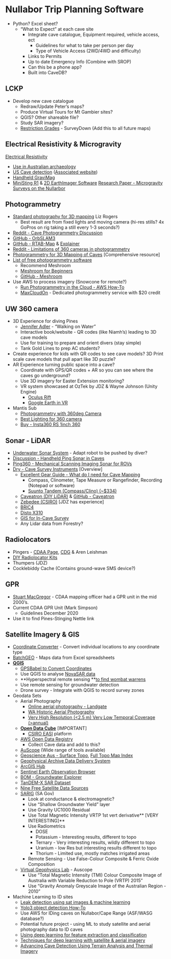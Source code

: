 # Nullabor Trip Planning Software
- Python? Excel sheet?
    * “What to Expect” at each cave site 
        * Integrate cave catalogue, Equipment required, vehicle access, ect
            * Guidelines for what to take per person per day
            * Type of Vehicle Access (2WD/4WD and difficulty)
        * Links to Permits
        * Up to date Emergency Info (Combine with SROP)
        * Can this be a phone app? 
        * Built into CaveDB?
## LCKP
* Develop new cave catalogue
    * Redraw/Update Peter’s maps?
    * Produce Virtual Tours for Mt Gambier sites?
    * QGIS? Other shareable file?
    * Study SAR imagery?
    * [Restriction Grades](https://www.surveydown.com/restriction-grades) - SurveyDown (Add this to all future maps)
## Electrical Resistivity & Microgravity
[Electrical Resistivity](https://archive.epa.gov/esd/archive-geophysics/web/html/resistivity_methods.html)
* [Use in Australian archaeology](https://www.asha.org.au/pdf/australasian_historical_archaeology/06_04_Ranson.pdf)
* [US Cave detection](https://www.agiusa.com/sites/default/files/Sting%20Cave.pdf) ([Associated website](https://www.agiusa.com/cave-detection-testing-industry%E2%80%99s-first-electrical-resistivity-imaging-instrument))
* [Handheld GraviMag](https://www.geotools.com.au/product/title-12/)
* [MiniSting R1](https://www.geotools.com.au/product/agi-sting-r1-ministing/) & [2D EarthImager Software](https://www.agiusa.com/agi-earthimager-2d)
[Research Paper - Microgravity Surveys on the Nullarbor](https://www.researchgate.net/publication/323448273_Microgravity_surveys_on_the_Nullarbor) 
## Photogrammetry
* [Standard photography for 3D mapping](https://lizrogersphotography.com/2012/10/3d-mapping-the-pillar-in-tank-cave/) Liz Rogers
   * Best result are from fixed lights and moving camera (hi-res stills? 4x GoPros on rig taking a still every 1-3 seconds?)
* [Reddit - Cave Photogrammetry Discussion](https://www.reddit.com/r/photogrammetry/comments/vkq95n/software_advice_for_insideout_cave_mapping/)
* [GitHub - OrbSLAM3](https://github.com/UZ-SLAMLab/ORB_SLAM3)
* [GitHub - RTAB-Map](https://github.com/introlab/rtabmap/wiki) & [Explainer](https://introlab.github.io/rtabmap/)
* [Reddit - Limitations of 360 cameras in photogrammetry](https://www.reddit.com/r/photogrammetry/comments/az68pn/photogrammetry_from_360_photos_proof_of_concept/)
* [Photogrammetry for 3D Mapping of Caves](https://ruuth.xyz/Photogrammetryfor3DMappingofCaves.html) [Comprehensive resource]
* [List of free photogrammetry software](https://3dknowledge.com/free-photogrammetry-software/)
   * Recommend Meshroom
   * [Meshroom for Beginners](https://meshroom-manual.readthedocs.io/en/latest/tutorials/sketchfab/sketchfab.html)
   * [GitHub - Meshroom](https://github.com/alicevision/Meshroom)
* Use AWS to process imagery (Snowcone for remote?)
   * [Run Photogrammetry in the Cloud - AWS How-To](https://www.instructables.com/Run-Photogrammetry-in-the-Cloud/)
   * [MaxCloudOn](https://photogrammetry.maxcloudon.com/) - Dedicated photogrammetry service with $20 credit
## UW 360 camera
* 3D Experience for diving Pines
   * [Jennifer Adler](https://myemail.constantcontact.com/WALKING-ON-WATER--Presentation-by-Jennifer-Adler.html?soid=1109987089137&aid=L7saoyUY6jY) - “Walking on Water”
   * Interactive book/website - QR codes (like Niamh’s) leading to 3D cave models
   * Use for training to prepare and orient divers (stay simple)
   * Tank Gold Lines to prep AC students?
* Create experience for kids with QR codes to see cave models? 3D Print scale cave models that pull apart like 3D puzzle?
* AR Experience turning public space into a cave?
    * Coordinate with GPS/QR codes + AR so you can see where the caves go underground?
    * Use 3D imagery for Easter Extension monitoring?
    * VR system showcased at OzTek by JDZ & Wayne Johnson (Unity Engine)
        * [Oculus Rift](https://www.amazon.com.au/Oculus-Rift-PC-Powered-Gaming-Headset/dp/B07PTMKYS7) 
        * [Google Earth in VR](https://venturebeat.com/2017/04/22/google-earth-in-vr-is-so-beautiful-that-it-made-me-cry/)
* Mantis Sub
	* [Photogrammetry with 360deg Camera](https://axel-busch.medium.com/how-to-quickly-create-a-3d-model-from-360-underwater-video-in-1h-or-less-b45b1cf29655)
	* [Best Lighting for 360 camera](https://www.mantis-sub.com/academy/best-lighting-for-underwater-360-video)
	- [Buy - Insta360 RS 1inch 360](https://store.insta360.com/product/one_rs_1_inch_360)
## Sonar - LiDAR 
* [Underwater Sonar System](http://www.karstworlds.com/2011/03/underwater-cave-mapping-sensor.html?m=1) - Adapt robot to be pushed by diver?
* [Discussion - Handheld Ping Sonar in Caves](https://discuss.bluerobotics.com/t/suitability-of-ping-sonar-in-caves/11655)
* [Ping360 - Mechanical Scanning Imaging Sonar for ROVs](https://bluerobotics.com/store/sensors-sonars-cameras/sonar/ping360-sonar-r1-rp/)
* [Dry - Cave Survey Instruments](https://www.derekbristol.com/survey-instruments) [Overview]
   * [Excellent Gear Guide - What do I need for Cave Mapping](https://startcaving.com/recommended-gear/mapping)
      * Compass, Clinometer, Tape Measure or Rangefinder, Recording (Notepad or software)
      * [Suunto Tandem (Compass/Clino) (~$334)](https://www.amazon.com.au/dp/B00TK6MNUA)
   * [Caveatron (DIY LiDAR)](https://caveatron.com/) & [GitHub - Caveatron](https://github.com/Caveatron/Caveatron)
   * [Zebedee (CSIRO)](https://research.csiro.au/robotics/zebedee/) [JDZ has experience] 
   * [BRIC4](https://www.bricsurvey.com/)
   * [Disto X310](https://lasersurveyingequipment.com.au/product/leica-disto-x310/)
   * [GIS for In-Cave Survey](https://cp.cavesurveying.org.uk/index.php)
   * Any Lidar data from Forestry?  
## Radiolocators
* Pingers - [CDAA Page](http://www.cavedivers.com.au/simple-underwater-radiolocation-system), [CDG](ttps://cdg.caves.org.au/CDG-Articles/SA/SMITH-ThePingerSA2008.pdf) & Aren Leishman
* [DIY Radiolocator Kits](https://radiolocation.weebly.com/basic-1--basic2-radios.html)
* Thumpers (JDZ)
* Cocklebiddy Cache (Contains ground-wave SMS device?)
## GPR
* [Stuart MacGregor](https://www.sct.gs/about-us/our-people/directors/stuart-macgregor/) - CDAA mapping officer had a GPR unit in the mid 2000’s. 
* Current CDAA GPR Unit (Mark Simpson)
    * Guidelines December 2020
* Use it to find Pines-Stinging Nettle link
## Satellite Imagery & GIS
* [Coordinate Converter](https://coordinates-converter.com/) - Convert individual locations to any coordinate type 
* [BatchGEO](https://batchgeo.com/) - Maps data from Excel spreadsheets
* **[QGIS](https://qgis.org/en/site/)**
    * [GPSBabel to Convert Coordinates](https://www.gpsbabel.org/)
    * Use QGIS to analyse [NovaSAR data](https://data.novasar.csiro.au/#/home)
    * **Hyperspectral remote sensing **[to find wombat warrens](https://www.abc.net.au/news/2020-05-18/hairy-nosed-wombat-survey-satellite-imagery-sa-murray-mallee/12258398)
    * Use remote sensing for groundwater detection
    * Drone survey - Integrate with QGIS to record survey zones
* Geodata Sets
    * Aerial Photography
       * [Online aerial photography - Landgate](https://www0.landgate.wa.gov.au/maps-and-imagery/imagery/aerial-photography/aerial)
       * [WA Historic Aerial Photography](https://link.fsdf.org.au/dataset/wa-historic-aerial-photography)
       * [Very High Resolution (<2.5 m) Very Low Temporal Coverage (>annual)](https://link.fsdf.org.au/dataset/very-high-resolution-annual)
    * **[Open Data Cube](https://www.opendatacube.org/)** [IMPORTANT] 
        * [CSIRO EASI](https://research.csiro.au/cceo/underpinning-technologies/earth-analytics/) platform
    * [AWS Open Data Registry](https://registry.opendata.aws/) 
        * Collect Cave data and add to this?
    * [AuScope](http://avre.auscope.org/store) (Wide range of tools available)
    * [Geoscience Aus - Surface Topo](http://maps.ga.gov.au/interactive-maps/#/theme/minerals/map/geology), [Full Topo Map Index](https://geoscience-au.maps.arcgis.com/apps/opsdashboard/index.html#/5908193d3a834e35bb8fbff0e252c08b)
    * [Geophysical Archive Data Delivery System](https://portal.ga.gov.au/persona/gadds)
    * [ArcGIS Hub](https://hub.arcgis.com/search?categories=environment)
    * [Sentinel Earth Observation Browser](https://apps.sentinel-hub.com/eo-browser/)
    * [BOM - Groundwater Explorer](http://www.bom.gov.au/water/groundwater/explorer/map.shtml)
    * [TanDEM-X SAR Dataset](https://data.europa.eu/data/datasets/5eecdf4c-de57-4624-99e9-60086b032aea?locale=en)
    * [Nine Free Satellite Data Sources](https://skywatch.com/free-sources-of-satellite-data/)
    * [SARIG](https://map.sarig.sa.gov.au/) (SA Gov)
        * Look at conductance & electromagnetic?
        * Use “Shallow Groundwater Yield” layer 
        * Use Gravity UC1000 Residual
        * Use Total Magnetic Intensity VRTP 1st vert derivative** [VERY INTERESTING]**
        * Use Radiometrics 
            * DOSE
            * Potassium - Interesting results, different to topo
            * Ternary - Very interesting results, wildly different to topo
            * Uranium - low Res but interesting results different to topo
            * Thorium - Limited use, mostly matches irrigated areas
        * Remote Sensing - Use False-Colour Composite & Ferric Oxide Composition
    * [Virtual Geophysics Lab](https://vgl.auscope.org/) - Auscope
        * Use “Total Magnetic Intensity (TMI) Colour Composite Image of Australia with Variable Reduction to Pole (VRTP) 2015”
        * Use “Gravity Anomaly Greyscale Image of the Australian Region - 2010”
* Machine Learning to ID sites
    * [Leak detection using sat images & machine learning](https://threespringstechnology.com/projects/leak-detection/)
    * [Yolo3 object detection How-To](https://machinelearningmastery.com/how-to-perform-object-detection-with-yolov3-in-keras/)
    * Use AWS for IDing caves on Nullabor/Cape Range (ASF/WASG database?)
    * Potential future project - using ML to study satellite and aerial photography data to ID caves
    * [Using deep learning for feature extraction and classification](https://doc.arcgis.com/en/imagery/workflows/resources/using-deep-learning-for-feature-extraction.htm)
    * [Techniques for deep learning with satellite & aerial imagery](https://github.com/satellite-image-deep-learning/techniques)
    * [Advancing Cave Detection Using Terrain Analysis and Thermal Imagery](https://www.mdpi.com/2072-4292/13/18/3578/htm)
